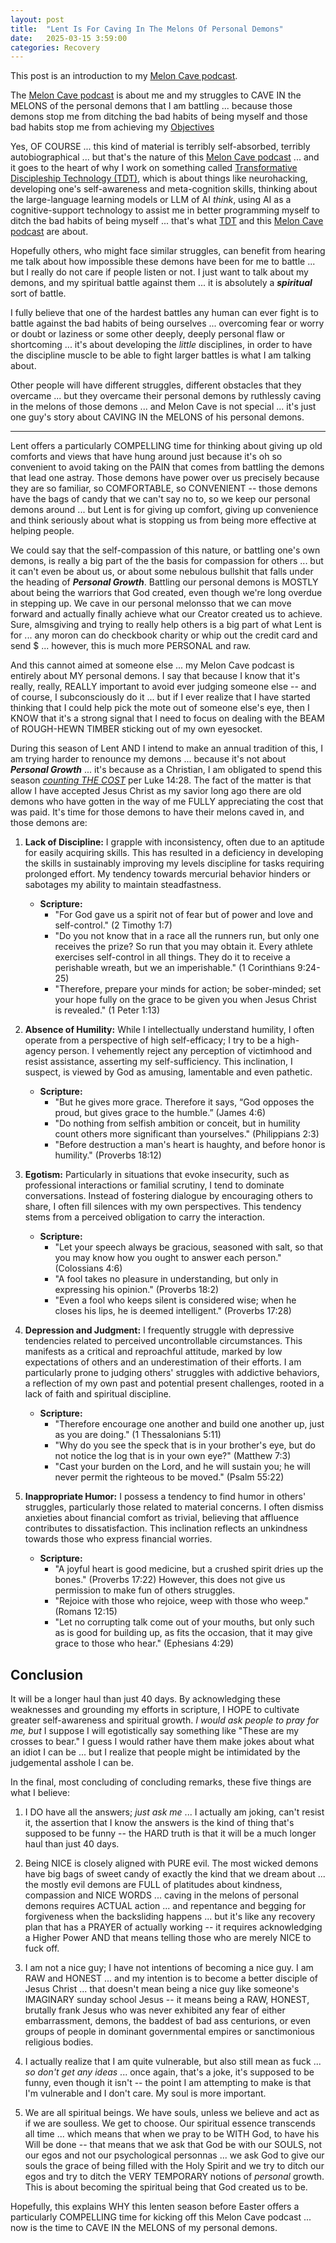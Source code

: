 ```yaml
---
layout: post
title:  "Lent Is For Caving In The Melons Of Personal Demons"
date:   2025-03-15 3:59:00
categories: Recovery
---
```


This post is an introduction to my [Melon Cave podcast](https://sites.libsyn.com/499103).

The [Melon Cave podcast](https://sites.libsyn.com/499103) is about me and my struggles to CAVE IN the MELONS of the personal demons that I am battling ... because those demons stop me from ditching the bad habits of being myself and those bad habits stop me from achieving my [Objectives](https://markbruns.github.io/Objectives)

Yes, OF COURSE ... this kind of material is terribly self-absorbed, terribly autobiographical ... but that's the nature of this [Melon Cave podcast](https://sites.libsyn.com/499103) ... and it goes to the heart of why I work on something called [Transformative Discipleship Technology (TDT)](https://markbruns.github.io/objectives/2024/12/22/Z.html), which is about things like neurohacking, developing one's self-awareness and meta-cognition skills, thinking about the large-language learning models or LLM of AI *think*, using AI as a cognitive-support technology to assist me in better programming myself to ditch the bad habits of being myself ... that's what [TDT](https://markbruns.github.io/objectives/2024/12/22/Z.html) and  this [Melon Cave podcast](https://sites.libsyn.com/499103) are about.

Hopefully others, who might face similar struggles, can benefit from hearing me talk about how impossible these demons have been for me to battle ... but I really do not care if people listen or not. I just want to talk about my demons, and my spiritual battle against them ... it is absolutely a ***spiritual*** sort of battle.

I fully believe that one of the hardest battles any human can ever fight is to battle against the bad habits of being ourselves ... overcoming fear or worry or doubt or laziness or some other deeply, deeply personal flaw or shortcoming ... it's about developing the *little* disciplines, in order to have the discipline muscle to be able to fight larger battles is what I am talking about.

Other people will have different struggles, different obstacles that they overcame ... but they overcame their personal demons by ruthlessly caving in the melons of those demons ... and Melon Cave is not special ... it's just one guy's story about CAVING IN the MELONS of his personal demons.

----

Lent offers a particularly COMPELLING time for thinking about giving up old comforts and views that have hung around just because it's oh so convenient to avoid taking on the PAIN that comes from battling the demons that lead one astray. Those demons have power over us precisely because they are so familiar, so COMFORTABLE, so CONVENIENT -- those demons have the bags of candy that we can't say no to, so we keep our personal demons around ... but Lent is for giving up comfort, giving up convenience and think seriously about what is stopping us from being more effective at helping people. 

We could say that the self-compassion of this nature, or battling one's own demons, is really a big part of the the basis for compassion for others ... but it can't even be about us, or about some nebulous bullshit that falls under the heading of ***Personal Growth***.  Battling our personal demons is MOSTLY about being the warriors that God created, even though we're long overdue in stepping up. We cave in our personal melonsso that we can move forward and actually finally achieve what our Creator created us to achieve. Sure, almsgiving and trying to really help others is a big part of what Lent is for ... any moron can do checkbook charity or whip out the credit card and send $ ... however, this is much more PERSONAL and raw.  

And this cannot aimed at someone else ... my Melon Cave podcast is entirely about MY personal demons. I say that because I know that it's really, really, REALLY important to avoid ever judging someone else -- and of course, I subconsciously do it ... but if I ever realize that I have started thinking that I could help pick the mote out of someone else's eye, then I KNOW that it's a strong signal that I need to focus on dealing with the BEAM of ROUGH-HEWN TIMBER sticking out of my own eyesocket.

During this season of Lent AND I intend to make an annual tradition of this, I am trying harder to renounce my demons ... because it's not about ***Personal Growth*** ... it's because as a Christian, I am obligated to spend this season [*counting THE COST*](https://www.gotquestions.org/count-the-cost.html) per Luke 14:28. The fact of the matter is that allow I have accepted Jesus Christ as my savior long ago there are old demons who have gotten in the way of me FULLY appreciating the cost that was paid. It's time for those demons to have their melons caved in, and those demons are:

1.  **Lack of Discipline:** I grapple with inconsistency, often due to an aptitude for easily acquiring skills. This has resulted in a deficiency in developing the skills in sustainably improving my levels discipline for tasks requiring prolonged effort. My tendency towards mercurial behavior hinders or sabotages my ability to maintain steadfastness.

    * **Scripture:**
        * "For God gave us a spirit not of fear but of power and love and self-control." (2 Timothy 1:7)
        * "Do you not know that in a race all the runners run, but only one receives the prize? So run that you may obtain it. Every athlete exercises self-control in all things. They do it to receive a perishable wreath, but we an imperishable." (1 Corinthians 9:24-25)
        * "Therefore, prepare your minds for action; be sober-minded; set your hope fully on the grace to be given you when Jesus Christ is revealed." (1 Peter 1:13)

2.  **Absence of Humility:** While I intellectually understand humility, I often operate from a perspective of high self-efficacy; I try to be a high-agency person. I vehemently reject any perception of victimhood and resist assistance, asserting my self-sufficiency. This inclination, I suspect, is viewed by God as amusing, lamentable and even pathetic.

    * **Scripture:**
        * "But he gives more grace. Therefore it says, “God opposes the proud, but gives grace to the humble.” (James 4:6)
        * "Do nothing from selfish ambition or conceit, but in humility count others more significant than yourselves." (Philippians 2:3)
        * "Before destruction a man's heart is haughty, and before honor is humility." (Proverbs 18:12)

3.  **Egotism:** Particularly in situations that evoke insecurity, such as professional interactions or familial scrutiny, I tend to dominate conversations. Instead of fostering dialogue by encouraging others to share, I often fill silences with my own perspectives. This tendency stems from a perceived obligation to carry the interaction.

    * **Scripture:**
        * "Let your speech always be gracious, seasoned with salt, so that you may know how you ought to answer each person." (Colossians 4:6)
        * "A fool takes no pleasure in understanding, but only in expressing his opinion." (Proverbs 18:2)
        * "Even a fool who keeps silent is considered wise; when he closes his lips, he is deemed intelligent." (Proverbs 17:28)

4.  **Depression and Judgment:** I frequently struggle with depressive tendencies related to perceived uncontrollable circumstances. This manifests as a critical and reproachful attitude, marked by low expectations of others and an underestimation of their efforts. I am particularly prone to judging others' struggles with addictive behaviors, a reflection of my own past and potential present challenges, rooted in a lack of faith and spiritual discipline.

    * **Scripture:**
        * "Therefore encourage one another and build one another up, just as you are doing." (1 Thessalonians 5:11)
        * "Why do you see the speck that is in your brother's eye, but do not notice the log that is in your own eye?" (Matthew 7:3)
        * "Cast your burden on the Lord, and he will sustain you; he will never permit the righteous to be moved." (Psalm 55:22)

5.  **Inappropriate Humor:** I possess a tendency to find humor in others' struggles, particularly those related to material concerns. I often dismiss anxieties about financial comfort as trivial, believing that affluence contributes to dissatisfaction. This inclination reflects an unkindness towards those who express financial worries.

    * **Scripture:**
        * "A joyful heart is good medicine, but a crushed spirit dries up the bones." (Proverbs 17:22) However, this does not give us permission to make fun of others struggles.
        * "Rejoice with those who rejoice, weep with those who weep." (Romans 12:15)
        * "Let no corrupting talk come out of your mouths, but only such as is good for building up, as fits the occasion, that it may give grace to those who hear." (Ephesians 4:29)

## Conclusion

It will be a longer haul than just 40 days. By acknowledging these weaknesses and grounding my efforts in scripture, I HOPE to cultivate greater self-awareness and spiritual growth. *I would ask people to pray for me, but* I suppose I will egotistically say something like "These are my crosses to bear." I guess I would rather have them make jokes about what an idiot I can be ... but I realize that people might be intimidated by the judgemental asshole I can be.

In the final, most concluding of concluding remarks, these five things are what I believe:

1) I DO have all the answers; *just ask me* ... I actually am joking, can't resist it, the assertion that I know the answers is the kind of thing that's supposed to be funny -- the HARD truth is that it will be a much longer haul than just 40 days.

2) Being NICE is closely aligned with PURE evil. The most wicked demons have big bags of sweet candy of exactly the kind that we dream about ... the mostly evil demons are FULL of platitudes about kindness, compassion and NICE WORDS ... caving in the melons of personal demons requires ACTUAL action ... and repentance and begging for forgiveness when the backsliding happens ... but it's like any recovery plan that has a PRAYER of actually working -- it requires acknowledging a Higher Power AND that means telling those who are merely NICE to fuck off.

3) I am not a nice guy; I have not intentions of becoming a nice guy. I am RAW and HONEST ... and my intention is to become a better disciple of Jesus Christ ... that doesn't mean being a nice guy like someone's IMAGINARY sunday school Jesus -- it means being a RAW, HONEST, brutally frank Jesus who was never exhibited any fear of either embarrassment, demons, the baddest of bad ass centurions, or even groups of people in dominant governmental empires or sanctimonious religious bodies. 

4) I actually realize that I am quite vulnerable, but also still mean as fuck ... *so don't get any ideas* ... once again, that's a joke, it's supposed to be funny, even though it isn't -- the point I am attempting to make is that I'm vulnerable and I don't care. My soul is more important.

5) We are all spiritual beings. We have souls, unless we believe and act as if we are soulless. We get to choose. Our spiritual essence transcends all time ... which means that when we pray to be WITH God, to have his Will be done -- that means that we ask that God be with our SOULS, not our egos and not our psychological personnas ... we ask God to give our souls the grace of being filled with the Holy Spirit and we try to ditch our egos and try to ditch the VERY TEMPORARY notions of *personal* growth. This is about becoming the spiritual being that God created us to be.

Hopefully, this explains WHY this lenten season before Easter offers a particularly COMPELLING time for kicking off this Melon Cave podcast ... now is the time to CAVE IN the MELONS of my personal demons.


